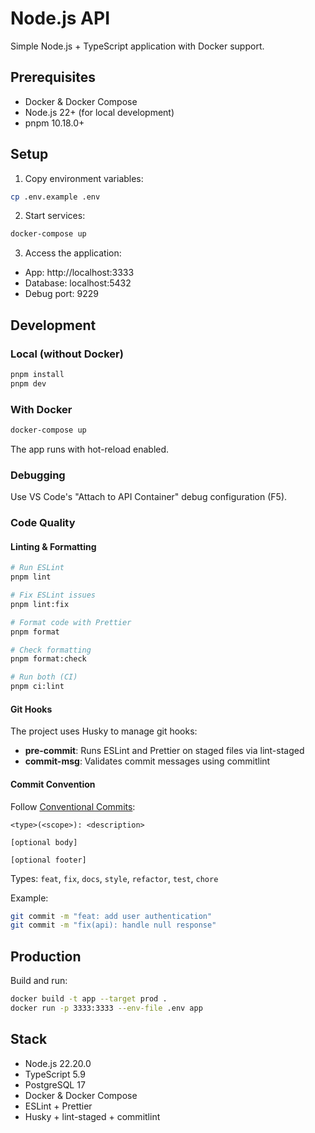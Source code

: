 # Node.js API

Simple Node.js + TypeScript application with Docker support.

## Prerequisites

- Docker & Docker Compose
- Node.js 22+ (for local development)
- pnpm 10.18.0+

## Setup

1. Copy environment variables:

```bash
cp .env.example .env
```

2. Start services:

```bash
docker-compose up
```

3. Access the application:

- App: http://localhost:3333
- Database: localhost:5432
- Debug port: 9229

## Development

### Local (without Docker)

```bash
pnpm install
pnpm dev
```

### With Docker

```bash
docker-compose up
```

The app runs with hot-reload enabled.

### Debugging

Use VS Code's "Attach to API Container" debug configuration (F5).

### Code Quality

#### Linting & Formatting

```bash
# Run ESLint
pnpm lint

# Fix ESLint issues
pnpm lint:fix

# Format code with Prettier
pnpm format

# Check formatting
pnpm format:check

# Run both (CI)
pnpm ci:lint
```

#### Git Hooks

The project uses Husky to manage git hooks:

- **pre-commit**: Runs ESLint and Prettier on staged files via lint-staged
- **commit-msg**: Validates commit messages using commitlint

#### Commit Convention

Follow [Conventional Commits](https://www.conventionalcommits.org/):

```
<type>(<scope>): <description>

[optional body]

[optional footer]
```

Types: `feat`, `fix`, `docs`, `style`, `refactor`, `test`, `chore`

Example:

```bash
git commit -m "feat: add user authentication"
git commit -m "fix(api): handle null response"
```

## Production

Build and run:

```bash
docker build -t app --target prod .
docker run -p 3333:3333 --env-file .env app
```

## Stack

- Node.js 22.20.0
- TypeScript 5.9
- PostgreSQL 17
- Docker & Docker Compose
- ESLint + Prettier
- Husky + lint-staged + commitlint
